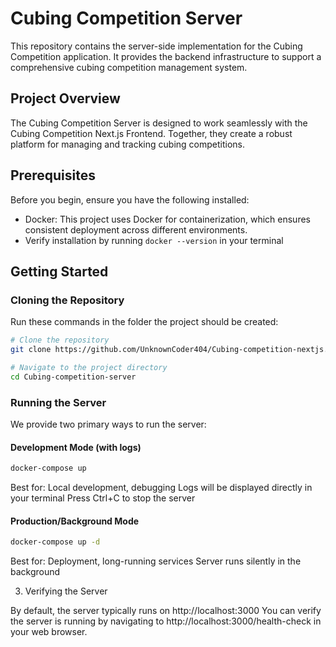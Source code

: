 # Cubing Competition Server

This repository contains the server-side implementation for the Cubing Competition application. It provides the backend infrastructure to support a comprehensive cubing competition management system.

## Project Overview

The Cubing Competition Server is designed to work seamlessly with the Cubing Competition Next.js Frontend. Together, they create a robust platform for managing and tracking cubing competitions.

## Prerequisites

Before you begin, ensure you have the following installed:

-   Docker: This project uses Docker for containerization, which ensures consistent deployment across different environments.
-   Verify installation by running `docker --version` in your terminal

## Getting Started

### Cloning the Repository

Run these commands in the folder the project should be created:

```bash
# Clone the repository
git clone https://github.com/UnknownCoder404/Cubing-competition-nextjs.git

# Navigate to the project directory
cd Cubing-competition-server
```

### Running the Server

We provide two primary ways to run the server:

#### Development Mode (with logs)

```bash
docker-compose up
```

Best for: Local development, debugging
Logs will be displayed directly in your terminal
Press Ctrl+C to stop the server

#### Production/Background Mode

```bash
docker-compose up -d
```

Best for: Deployment, long-running services
Server runs silently in the background

3. Verifying the Server

By default, the server typically runs on http://localhost:3000
You can verify the server is running by navigating to http://localhost:3000/health-check in your web browser.
